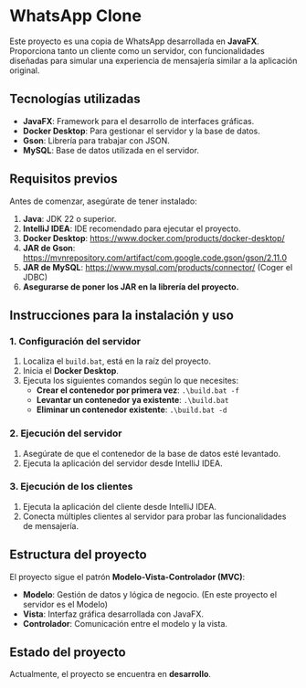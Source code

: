 # WhatsApp Clone

Este proyecto es una copia de WhatsApp desarrollada en **JavaFX**. Proporciona tanto un cliente como un servidor, con funcionalidades diseñadas para simular una experiencia de mensajería similar a la aplicación original.

## Tecnologías utilizadas

- **JavaFX**: Framework para el desarrollo de interfaces gráficas.
- **Docker Desktop**: Para gestionar el servidor y la base de datos.
- **Gson**: Librería para trabajar con JSON.
- **MySQL**: Base de datos utilizada en el servidor.

## Requisitos previos

Antes de comenzar, asegúrate de tener instalado:

1. **Java**: JDK 22 o superior.
2. **IntelliJ IDEA**: IDE recomendado para ejecutar el proyecto.
3. **Docker Desktop**: https://www.docker.com/products/docker-desktop/
4. **JAR de Gson**: https://mvnrepository.com/artifact/com.google.code.gson/gson/2.11.0
5. **JAR de MySQL**: https://www.mysql.com/products/connector/ (Coger el JDBC)
6. **Asegurarse de poner los JAR en la librería del proyecto.**

## Instrucciones para la instalación y uso

### 1. Configuración del servidor

1. Localiza el `build.bat`, está en la raíz del proyecto.
2. Inicia el **Docker Desktop**.
3. Ejecuta los siguientes comandos según lo que necesites:
    - **Crear el contenedor por primera vez**: `.\build.bat -f`
    - **Levantar un contenedor ya existente**: `.\build.bat`
    - **Eliminar un contenedor existente**: `.\build.bat -d`

### 2. Ejecución del servidor

1. Asegúrate de que el contenedor de la base de datos esté levantado.
2. Ejecuta la aplicación del servidor desde IntelliJ IDEA.

### 3. Ejecución de los clientes

1. Ejecuta la aplicación del cliente desde IntelliJ IDEA.
2. Conecta múltiples clientes al servidor para probar las funcionalidades de mensajería.

## Estructura del proyecto

El proyecto sigue el patrón **Modelo-Vista-Controlador (MVC)**:

- **Modelo**: Gestión de datos y lógica de negocio. (En este proyecto el servidor es el Modelo)
- **Vista**: Interfaz gráfica desarrollada con JavaFX.
- **Controlador**: Comunicación entre el modelo y la vista.

## Estado del proyecto

Actualmente, el proyecto se encuentra en **desarrollo**.
